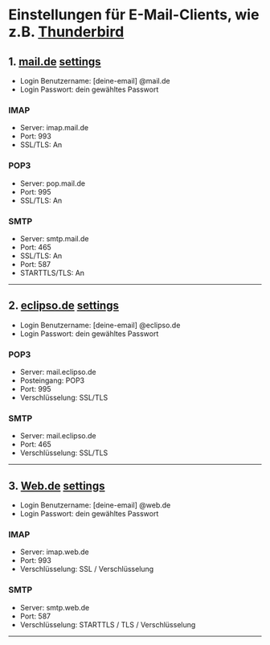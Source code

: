 # Einstellungen für E-Mail-Clients, wie z.B. [Thunderbird](https://www.thunderbird.net/de/)


## 1. [mail.de](https://mail.de/de/) [settings](https://mail.de/de/hilfe/nachrichten/externe_e-mail_clients/pop3-imap_einstellungen)

- Login Benutzername: [deine-email] @mail.de
- Login Passwort: dein gewähltes Passwort

### IMAP
- Server: imap.mail.de
- Port: 993
- SSL/TLS: An

### POP3
- Server: pop.mail.de
- Port: 995
- SSL/TLS: An


### SMTP
- Server: smtp.mail.de
- Port: 465
- SSL/TLS: An
- Port: 587
- STARTTLS/TLS: An


-----------------------------------------------------------------------------------------------------------------


## 2. [eclipso.de](https://www.eclipso.de/) [settings](https://www.eclipso.de/faq/e-mail/einrichtung-pop3-mit-mozilla-thunderbird)

- Login Benutzername: [deine-email] @eclipso.de
- Login Passwort: dein gewähltes Passwort

### POP3
- Server: mail.eclipso.de
- Posteingang: POP3 
- Port: 995
- Verschlüsselung: SSL/TLS


### SMTP
- Server: mail.eclipso.de
- Port: 465 
- Verschlüsselung: SSL/TLS


-----------------------------------------------------------------------------------------------------------------


## 3. [Web.de](web.de) [settings](https://hilfe.web.de/pop-imap/imap/imap-serverdaten.html)

- Login Benutzername: [deine-email] @web.de
- Login Passwort: dein gewähltes Passwort

### IMAP
- Server: imap.web.de
- Port: 993
- Verschlüsselung: SSL / Verschlüsselung


### SMTP
- Server: smtp.web.de
- Port: 587
- Verschlüsselung: STARTTLS / TLS / Verschlüsselung


-----------------------------------------------------------------------------------------------------------------
